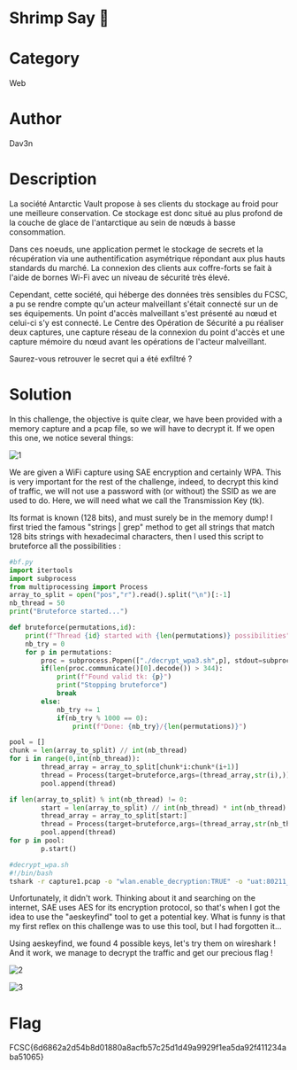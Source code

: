 # Shrimp Say 🦐

# Category

Web

# Author

Dav3n

# Description
La société Antarctic Vault propose à ses clients du stockage au froid pour une meilleure conservation. Ce stockage est donc situé au plus profond de la couche de glace de l'antarctique au sein de nœuds à basse consommation.

Dans ces noeuds, une application permet le stockage de secrets et la récupération via une authentification asymétrique répondant aux plus hauts standards du marché. La connexion des clients aux coffre-forts se fait à l'aide de bornes Wi-Fi avec un niveau de sécurité très élevé.

Cependant, cette société, qui héberge des données très sensibles du FCSC, a pu se rendre compte qu'un acteur malveillant s'était connecté sur un de ses équipements. Un point d'accès malveillant s'est présenté au nœud et celui-ci s'y est connecté. Le Centre des Opération de Sécurité a pu réaliser deux captures, une capture réseau de la connexion du point d'accès et une capture mémoire du nœud avant les opérations de l'acteur malveillant.

Saurez-vous retrouver le secret qui a été exfiltré ?

# Solution

In this challenge, the objective is quite clear, we have been provided with a memory capture and a pcap file, so we will have to decrypt it. If we open this one, we notice several things:

![1](images/1.png)

We are given a WiFi capture using SAE encryption and certainly WPA. This is very important for the rest of the challenge, indeed, to decrypt this kind of traffic, we will not use a password with (or without) the SSID as we are used to do. Here, we will need what we call the Transmission Key (tk).

Its format is known (128 bits), and must surely be in the memory dump! I first tried the famous "strings | grep" method to get all strings that match 128 bits strings with hexadecimal characters, then I used this script to bruteforce all the possibilities :

```py
#bf.py
import itertools
import subprocess
from multiprocessing import Process
array_to_split = open("pos","r").read().split("\n")[:-1]
nb_thread = 50
print("Bruteforce started...")

def bruteforce(permutations,id):
	print(f"Thread {id} started with {len(permutations)} possibilities")
	nb_try = 0
	for p in permutations:
		proc = subprocess.Popen(["./decrypt_wpa3.sh",p], stdout=subprocess.PIPE)
		if(len(proc.communicate()[0].decode()) > 344):
			print(f"Found valid tk: {p}")
			print("Stopping bruteforce")
			break
		else:
			nb_try += 1
			if(nb_try % 1000 == 0):
				print(f"Done: {nb_try}/{len(permutations)}")

pool = []
chunk = len(array_to_split) // int(nb_thread)
for i in range(0,int(nb_thread)):
        thread_array = array_to_split[chunk*i:chunk*(i+1)]
        thread = Process(target=bruteforce,args=(thread_array,str(i),))
        pool.append(thread)

if len(array_to_split) % int(nb_thread) != 0:
        start = len(array_to_split) // int(nb_thread) * int(nb_thread)
        thread_array = array_to_split[start:]
        thread = Process(target=bruteforce,args=(thread_array,str(nb_thread),))
        pool.append(thread)
for p in pool:
        p.start()
```

```sh
#decrypt_wpa.sh
#!/bin/bash
tshark -r capture1.pcap -o "wlan.enable_decryption:TRUE" -o "uat:80211_keys:\"tk\",\"$1\""| grep -v "802.11"
```

Unfortunately, it didn't work. Thinking about it and searching on the internet, SAE uses AES for its encryption protocol, so that's when I got the idea to use the "aeskeyfind" tool to get a potential key. What is funny is that my first reflex on this challenge was to use this tool, but I had forgotten it...

Using aeskeyfind, we found 4 possible keys, let's try them on wireshark ! And it work, we manage to decrypt the traffic and get our precious flag !

![2](images/2.png)

![3](images/3.png)

# Flag

FCSC{6d6862a2d54b8d01880a8acfb57c25d1d49a9929f1ea5da92f411234aba51065}
